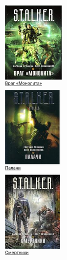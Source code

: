 ![](Враг%20«Монолита».jpg)  
[Враг «Монолита»](Враг%20«Монолита».txt)

![](Палачи.jpg)  
[Палачи](Палачи.txt)

![](Смертники.jpg)  
[Смертники](Смертники.txt)
